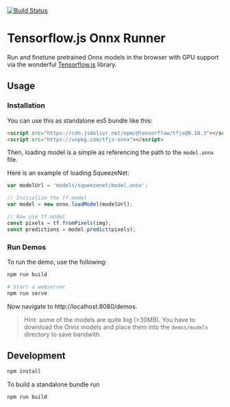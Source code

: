 [![Build Status](https://travis-ci.org/chaosmail/tfjs-onnx.svg?branch=master)](https://travis-ci.org/chaosmail/tfjs-onnx)

# Tensorflow.js Onnx Runner

Run and finetune pretrained Onnx models in the browser with GPU support via the wonderful [Tensorflow.js][tfjs] library.

## Usage

### Installation

You can use this as standalone es5 bundle like this:

```html
<script src="https://cdn.jsdelivr.net/npm/@tensorflow/tfjs@0.10.3"></script>
<script src="https://unpkg.com/tfjs-onnx"></script>
```

Then, loading model is a simple as referencing the path to the `model.onnx` file.

Here is an example of loading SqueezeNet:

```js
var modelUrl = 'models/squeezenet/model.onnx';

// Initialize the tf.model
var model = new onnx.loadModel(modelUrl);

// Now use tf.model
const pixels = tf.fromPixels(img);
const predictions = model.predict(pixels);
```

### Run Demos

To run the demo, use the following:

```bash
npm run build

# Start a webserver
npm run serve
```

Now navigate to http://localhost:8080/demos.

> Hint: some of the models are quite big (>30MB). You have to download the Onnx models and place them into the `demos/models` directory to save bandwith.

## Development

```sh
npm install
```

To build a standalone bundle run

```sh
npm run build
```

[tfjs]: https://github.com/tensorflow/tfjs
